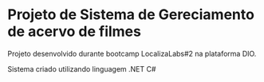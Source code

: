 # Projeto de Sistema de Gereciamento de acervo de filmes

Projeto desenvolvido durante bootcamp LocalizaLabs#2 na plataforma DIO.

Sistema criado utilizando linguagem .NET C#
